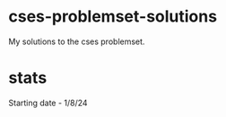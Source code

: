 # cses-problemset-solutions

My solutions to the cses problemset.

# stats

Starting date - 1/8/24


